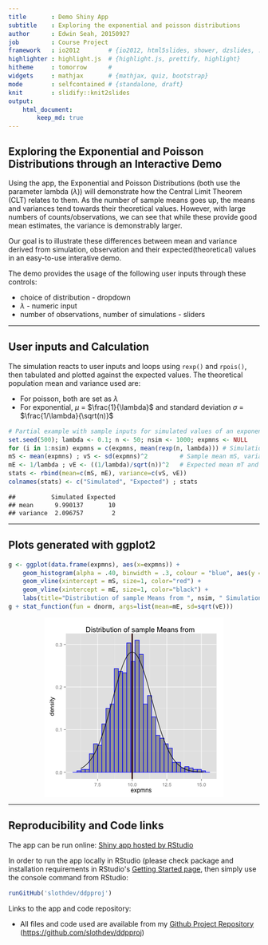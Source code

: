 ```yaml
---
title       : Demo Shiny App
subtitle    : Exploring the exponential and poisson distributions
author      : Edwin Seah, 20150927
job         : Course Project
framework   : io2012        # {io2012, html5slides, shower, dzslides, ...}
highlighter : highlight.js  # {highlight.js, prettify, highlight}
hitheme     : tomorrow      # 
widgets     : mathjax       # {mathjax, quiz, bootstrap}
mode        : selfcontained # {standalone, draft}
knit        : slidify::knit2slides
output: 
    html_document:
        keep_md: true
---
```


## Exploring the Exponential and Poisson Distributions through an Interactive Demo

Using the app, the Exponential and Poisson Distributions (both use the parameter lambda ($\lambda$)) will demonstrate how the Central Limit Theorem (CLT) relates to them. As the number of sample means goes up, the means and variances tend towards their theoretical values. However, with large numbers of counts/observations, we can see that while these provide good mean estimates, the variance is demonstrably larger.

Our goal is to illustrate these differences between mean and variance derived from simulation, observation and their expected(theoretical) values in an easy-to-use interative demo.

The demo provides the usage of the following user inputs through these controls:
+ choice of distribution - dropdown
+ $\lambda$ - numeric input
+ number of observations, number of simulations - sliders

---

## User inputs and Calculation

The simulation reacts to user inputs and loops using `rexp()` and `rpois()`, then tabulated and plotted against the expected values. The theoretical population mean and variance used are:
+ For poisson, both are set as $\lambda$
+ For exponential, $\mu$ = $\frac{1}{\lambda}$ and standard deviation $\sigma$ = $\frac{1/\lambda}{\sqrt(n)}$

```r
# Partial example with sample inputs for simulated values of an exponential distribution
set.seed(500); lambda <- 0.1; n <- 50; nsim <- 1000; expmns <- NULL
for (i in 1:nsim) expmns = c(expmns, mean(rexp(n, lambda))) # Simulation loop
mS <- mean(expmns) ; vS <- sd(expmns)^2         # Sample mean mS, variance vS
mE <- 1/lambda ; vE <- ((1/lambda)/sqrt(n))^2   # Expected mean mT and variance vT
stats <- rbind(mean=c(mS, mE), variance=c(vS, vE))
colnames(stats) <- c("Simulated", "Expected") ; stats
```

```
##          Simulated Expected
## mean      9.990137       10
## variance  2.096757        2
```

---

## Plots generated with ggplot2



```r
g <- ggplot(data.frame(expmns), aes(x=expmns)) + 
    geom_histogram(alpha = .40, binwidth = .3, colour = "blue", aes(y = ..density..)) + 
    geom_vline(xintercept = mS, size=1, color="red") + 
    geom_vline(xintercept = mE, size=1, color="black") + 
    labs(title="Distribution of sample Means from ", nsim, " Simulations of ", n," observations with lambda=", lambda)
g + stat_function(fun = dnorm, args=list(mean=mE, sd=sqrt(vE)))
```

<img src="assets/fig/plot_simulation-1.png" title="plot of chunk plot_simulation" alt="plot of chunk plot_simulation" style="display: block; margin: auto;" />

---

## Reproducibility and Code links

The app can be run online: [Shiny app hosted by RStudio](https://slothdev.shinyapps.io/ddpproj/)

In order to run the app locally in RStudio (please check package and installation requirements in RStudio's [Getting Started page](http://shiny.rstudio.com/articles/shinyapps.html), then simply use the console command from RStudio:

```r
runGitHub('slothdev/ddpproj')
```

Links to the app and code repository:
+ All files and code used are available from my [Github Project Repository](https://github.com/slothdev/ddpproj) (https://github.com/slothdev/ddpproj)


